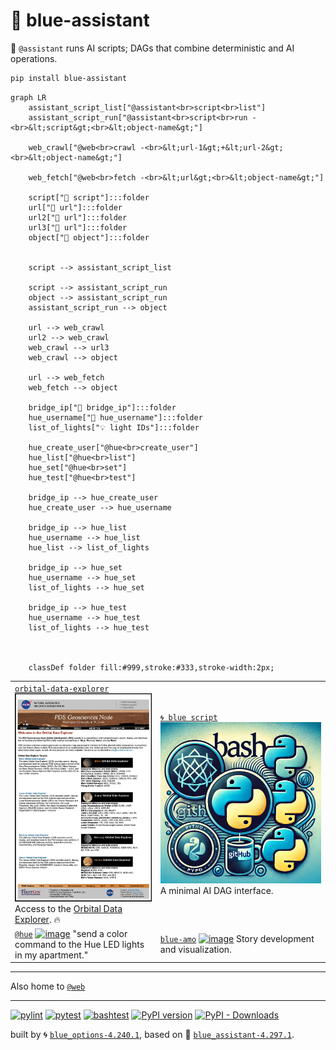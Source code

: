 # 🧠 blue-assistant

🧠 `@assistant` runs AI scripts; DAGs that combine deterministic and AI operations.

```bash
pip install blue-assistant
```

```mermaid
graph LR
    assistant_script_list["@assistant<br>script<br>list"]
    assistant_script_run["@assistant<br>script<br>run -<br>&lt;script&gt;<br>&lt;object-name&gt;"]

    web_crawl["@web<br>crawl -<br>&lt;url-1&gt;+&lt;url-2&gt;<br>&lt;object-name&gt;"]

    web_fetch["@web<br>fetch -<br>&lt;url&gt;<br>&lt;object-name&gt;"]

    script["📜 script"]:::folder
    url["🔗 url"]:::folder
    url2["🔗 url"]:::folder
    url3["🔗 url"]:::folder
    object["📂 object"]:::folder


    script --> assistant_script_list

    script --> assistant_script_run
    object --> assistant_script_run
    assistant_script_run --> object

    url --> web_crawl
    url2 --> web_crawl
    web_crawl --> url3
    web_crawl --> object

    url --> web_fetch
    web_fetch --> object

    bridge_ip["🔗 bridge_ip"]:::folder
    hue_username["🔗 hue_username"]:::folder
    list_of_lights["💡 light IDs"]:::folder

    hue_create_user["@hue<br>create_user"]
    hue_list["@hue<br>list"]
    hue_set["@hue<br>set"]
    hue_test["@hue<br>test"]

    bridge_ip --> hue_create_user
    hue_create_user --> hue_username

    bridge_ip --> hue_list
    hue_username --> hue_list
    hue_list --> list_of_lights

    bridge_ip --> hue_set
    hue_username --> hue_set
    list_of_lights --> hue_set

    bridge_ip --> hue_test
    hue_username --> hue_test
    list_of_lights --> hue_test



    classDef folder fill:#999,stroke:#333,stroke-width:2px;
```

|   |   |
| --- | --- |
| [`orbital-data-explorer`](./blue_assistant/script/repository/orbital_data_explorer) [![image](https://github.com/kamangir/assets/blob/main/blue-assistant/orbital-data-explorer.png?raw=true)](./blue_assistant/script/repository/orbital_data_explorer) Access to the [Orbital Data Explorer](https://ode.rsl.wustl.edu/). 🔥 | [`🌀 blue script`](./blue_assistant/script/) [![image](https://github.com/kamangir/assets/raw/main/blue-plugin/marquee.png?raw=true)](./blue_assistant/script/) A minimal AI DAG interface. |
| [`@hue`](./blue_assistant/script/repository/hue) [![image](https://github.com/kamangir/assets/raw/main/blue-assistant/20250314_143702.jpg?raw=true)](./blue_assistant/script/repository/hue) "send a color command to the Hue LED lights in my apartment." | [`blue-amo`](./blue_assistant/script/repository/blue_amo/README.md) [![image](https://github.com/kamangir/assets/raw/main/blue-amo-2025-02-03-nswnx6/stitching_the_frames-2.png?raw=true)](./blue_assistant/script/repository/blue_amo/README.md) Story development and visualization. |

---

Also home to [`@web`](./blue_assistant/web/)

---


[![pylint](https://github.com/kamangir/blue-assistant/actions/workflows/pylint.yml/badge.svg)](https://github.com/kamangir/blue-assistant/actions/workflows/pylint.yml) [![pytest](https://github.com/kamangir/blue-assistant/actions/workflows/pytest.yml/badge.svg)](https://github.com/kamangir/blue-assistant/actions/workflows/pytest.yml) [![bashtest](https://github.com/kamangir/blue-assistant/actions/workflows/bashtest.yml/badge.svg)](https://github.com/kamangir/blue-assistant/actions/workflows/bashtest.yml) [![PyPI version](https://img.shields.io/pypi/v/blue-assistant.svg)](https://pypi.org/project/blue-assistant/) [![PyPI - Downloads](https://img.shields.io/pypi/dd/blue-assistant)](https://pypistats.org/packages/blue-assistant)

built by 🌀 [`blue_options-4.240.1`](https://github.com/kamangir/awesome-bash-cli), based on 🧠 [`blue_assistant-4.297.1`](https://github.com/kamangir/blue-assistant).
